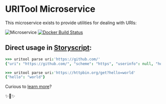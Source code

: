 # URITool Microservice

This microservice exists to provide utilities for dealing with URIs:

![Microservice](https://img.shields.io/badge/microservice-ready-brightgreen.svg?style=for-the-badge)
[![Docker Build Status](https://img.shields.io/docker/build/microservices/uritool.svg?style=for-the-badge)](https://hub.docker.com/r/microservices/uritool/)

## Direct usage in [Storyscript](https://storyscript.io/):

```coffee
>>> uritool parse uri:'https://github.com/'
{"uri": "https://github.com/", "scheme": "https", "userinfo": null, "host": "github.com", "path": "/", "query": null, "?": {}, "fragment": null, "netloc": "github.com"}

>>> uritool parse uri:'https://httpbin.org/get?hello=world'
{"hello": "world"}
```

Curious to [learn more](https://docs.storyscript.io/)?

✨🍰✨
